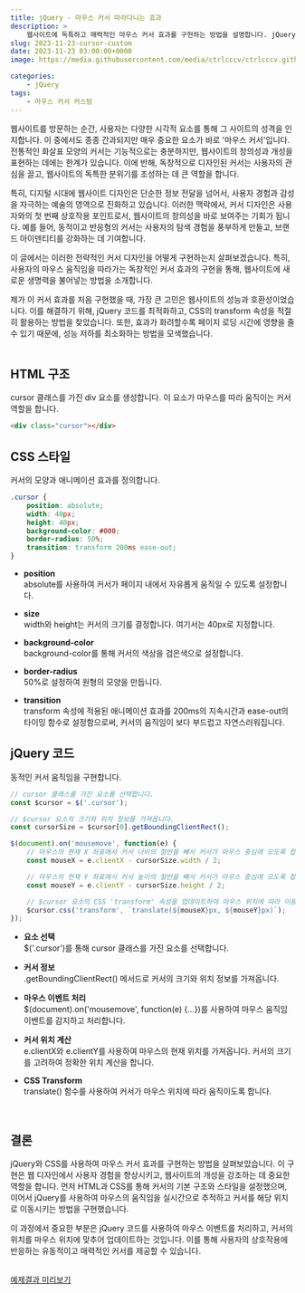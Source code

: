```yaml
---
title: jQuery - 마우스 커서 따라다니는 효과
description: >  
    웹사이트에 독특하고 매력적인 마우스 커서 효과를 구현하는 방법을 설명합니다. jQuery와 CSS를 활용하여 사용자의 마우스 움직임에 반응하고 웹사이트의 개성을 강조하는 커서 디자인의 중요성과 구현 방법을 다룹니다.   
slug: 2023-11-23-cursor-custom
date: 2023-11-23 03:00:00+0000
image: https://media.githubusercontent.com/media/ctrlcccv/ctrlcccv.github.io/master/assets/img/post/2023-11-23-cursor-custom.webp

categories:
    - jQuery
tags:
    - 마우스 커서 커스텀
---
```

웹사이트를 방문하는 순간, 사용자는 다양한 시각적 요소를 통해 그 사이트의 성격을 인지합니다. 이 중에서도 종종 간과되지만 매우 중요한 요소가 바로 '마우스 커서'입니다. 전통적인 화살표 모양의 커서는 기능적으로는 충분하지만, 웹사이트의 창의성과 개성을 표현하는 데에는 한계가 있습니다. 이에 반해, 독창적으로 디자인된 커서는 사용자의 관심을 끌고, 웹사이트의 독특한 분위기를 조성하는 데 큰 역할을 합니다.

특히, 디지털 시대에 웹사이트 디자인은 단순한 정보 전달을 넘어서, 사용자 경험과 감성을 자극하는 예술의 영역으로 진화하고 있습니다. 이러한 맥락에서, 커서 디자인은 사용자와의 첫 번째 상호작용 포인트로서, 웹사이트의 창의성을 바로 보여주는 기회가 됩니다. 예를 들어, 동적이고 반응형의 커서는 사용자의 탐색 경험을 풍부하게 만들고, 브랜드 아이덴티티를 강화하는 데 기여합니다.

이 글에서는 이러한 전략적인 커서 디자인을 어떻게 구현하는지 살펴보겠습니다. 특히, 사용자의 마우스 움직임을 따라가는 독창적인 커서 효과의 구현을 통해, 웹사이트에 새로운 생명력을 불어넣는 방법을 소개합니다.

제가 이 커서 효과를 처음 구현했을 때, 가장 큰 고민은 웹사이트의 성능과 호환성이었습니다. 이를 해결하기 위해, jQuery 코드를 최적화하고, CSS의 transform 속성을 적절히 활용하는 방법을 찾았습니다. 또한, 효과가 화려할수록 페이지 로딩 시간에 영향을 줄 수 있기 때문에, 성능 저하를 최소화하는 방법을 모색했습니다.  
<br>

## HTML 구조
cursor 클래스를 가진 div 요소를 생성합니다. 이 요소가 마우스를 따라 움직이는 커서 역할을 합니다.
```html
<div class="cursor"></div>
```

## CSS 스타일
커서의 모양과 애니메이션 효과를 정의합니다.
```css
.cursor { 
    position: absolute; 
    width: 40px; 
    height: 40px;
    background-color: #000; 
    border-radius: 50%; 
    transition: transform 200ms ease-out;
} 
```
* **position**  
absolute를 사용하여 커서가 페이지 내에서 자유롭게 움직일 수 있도록 설정합니다.

* **size**  
width와 height는 커서의 크기를 결정합니다. 여기서는 40px로 지정합니다.

* **background-color**  
background-color를 통해 커서의 색상을 검은색으로 설정합니다.

* **border-radius**  
50%로 설정하여 원형의 모양을 만듭니다.

* **transition**  
transform 속성에 적용된 애니메이션 효과를 200ms의 지속시간과 ease-out의 타이밍 함수로 설정함으로써, 커서의 움직임이 보다 부드럽고 자연스러워집니다.

<script async src="https://pagead2.googlesyndication.com/pagead/js/adsbygoogle.js?client=ca-pub-8535540836842352" crossorigin="anonymous"></script>
<ins class="adsbygoogle"
     style="display:block; text-align:center;"
     data-ad-layout="in-article"
     data-ad-format="fluid"
     data-ad-client="ca-pub-8535540836842352"
     data-ad-slot="2974559225"></ins>
<script>
     (adsbygoogle = window.adsbygoogle || []).push({});
</script>

## jQuery 코드
동적인 커서 움직임을 구현합니다.
```js
// cursor 클래스를 가진 요소를 선택합니다.
const $cursor = $('.cursor');

// $cursor 요소의 크기와 위치 정보를 가져옵니다.
const cursorSize = $cursor[0].getBoundingClientRect();

$(document).on('mousemove', function(e) {
    // 마우스의 현재 X 좌표에서 커서 너비의 절반을 빼서 커서가 마우스 중심에 오도록 합니다.
    const mouseX = e.clientX - cursorSize.width / 2;

    // 마우스의 현재 Y 좌표에서 커서 높이의 절반을 빼서 커서가 마우스 중심에 오도록 합니다.
    const mouseY = e.clientY - cursorSize.height / 2;

    // $cursor 요소의 CSS 'transform' 속성을 업데이트하여 마우스 위치에 따라 이동시킵니다.
    $cursor.css('transform', `translate(${mouseX}px, ${mouseY}px)`);
});
```
* **요소 선택**   
$('.cursor')를 통해 cursor 클래스를 가진 요소를 선택합니다.  

* **커서 정보**   
.getBoundingClientRect() 메서드로 커서의 크기와 위치 정보를 가져옵니다.  

* **마우스 이벤트 처리**   
$(document).on('mousemove', function(e) {...})를 사용하여 마우스 움직임 이벤트를 감지하고 처리합니다.  

* **커서 위치 계산**    
e.clientX와 e.clientY를 사용하여 마우스의 현재 위치를 가져옵니다. 커서의 크기를 고려하여 정확한 위치 계산을 합니다.  

* **CSS Transform**   
translate() 함수를 사용하여 커서가 마우스 위치에 따라 움직이도록 합니다.  
<br>

## 결론
jQuery와 CSS를 사용하여 마우스 커서 효과를 구현하는 방법을 살펴보았습니다. 이 구현은 웹 디자인에서 사용자 경험을 향상시키고, 웹사이트의 개성을 강조하는 데 중요한 역할을 합니다. 먼저 HTML과 CSS를 통해 커서의 기본 구조와 스타일을 설정했으며, 이어서 jQuery를 사용하여 마우스의 움직임을 실시간으로 추적하고 커서를 해당 위치로 이동시키는 방법을 구현했습니다.  

이 과정에서 중요한 부분은 jQuery 코드를 사용하여 마우스 이벤트를 처리하고, 커서의 위치를 마우스 위치에 맞추어 업데이트하는 것입니다. 이를 통해 사용자의 상호작용에 반응하는 유동적이고 매력적인 커서를 제공할 수 있습니다.  
<br>

<div class="btn_wrap">
    <a target="_blank" href="https://ctrlcccv.github.io//ctrlcccv-demo/2023-11-23-cursor-custom/">예제결과 미리보기</a>
</div>